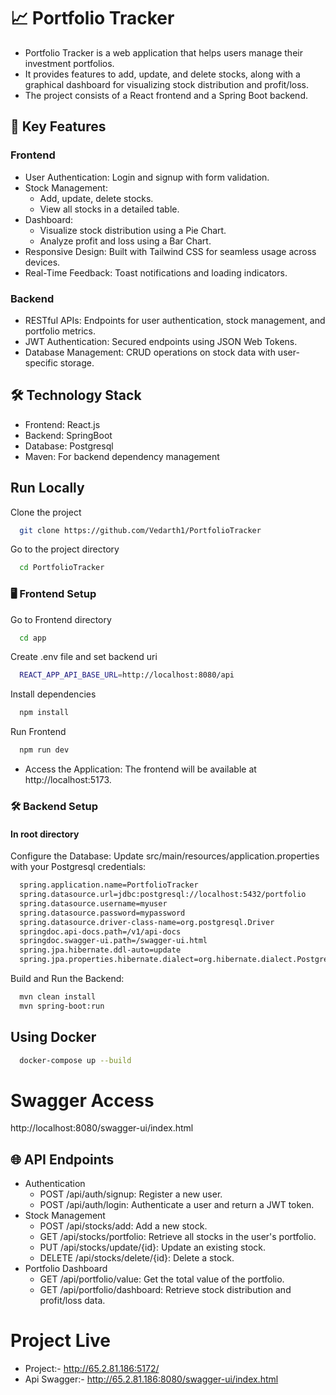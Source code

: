 
# 📈 Portfolio Tracker

- Portfolio Tracker is a web application that helps users manage their investment portfolios. 
- It provides features to add, update, and delete stocks, along with a graphical dashboard for visualizing stock distribution and profit/loss. 
- The project consists of a React frontend and a Spring Boot backend.

## 🌟 Key Features

### Frontend

- User Authentication: Login and signup with form validation.
- Stock Management:
    - Add, update, delete stocks.
    - View all stocks in a detailed table.
- Dashboard: 
    - Visualize stock distribution using a Pie Chart.
    - Analyze profit and loss using a Bar Chart.
- Responsive Design: Built with Tailwind CSS for seamless usage across devices.
- Real-Time Feedback: Toast notifications and loading indicators.

### Backend
- RESTful APIs: Endpoints for user authentication, stock management, and portfolio metrics.
- JWT Authentication: Secured endpoints using JSON Web Tokens.
- Database Management: CRUD operations on stock data with user-specific storage.

## 🛠️ Technology Stack

- Frontend: React.js
- Backend: SpringBoot
- Database: Postgresql
- Maven: For backend dependency management
## Run Locally

Clone the project

```bash
  git clone https://github.com/Vedarth1/PortfolioTracker
```

Go to the project directory

```bash
  cd PortfolioTracker
```
### 🖥️ Frontend Setup

Go to Frontend directory
```bash
  cd app
```
Create .env file and set backend uri

```bash
  REACT_APP_API_BASE_URL=http://localhost:8080/api
```

Install dependencies

```bash
  npm install
```
Run Frontend

```bash
  npm run dev
```
- Access the Application: The frontend will be available at http://localhost:5173.

### 🛠️ Backend Setup

#### In root directory

Configure the Database: Update src/main/resources/application.properties with your Postgresql credentials:

```bash
  spring.application.name=PortfolioTracker
  spring.datasource.url=jdbc:postgresql://localhost:5432/portfolio
  spring.datasource.username=myuser
  spring.datasource.password=mypassword
  spring.datasource.driver-class-name=org.postgresql.Driver
  springdoc.api-docs.path=/v1/api-docs
  springdoc.swagger-ui.path=/swagger-ui.html
  spring.jpa.hibernate.ddl-auto=update
  spring.jpa.properties.hibernate.dialect=org.hibernate.dialect.PostgreSQLDialect
```

Build and Run the Backend:

```bash
  mvn clean install
  mvn spring-boot:run
```

## Using Docker

```bash
  docker-compose up --build
```

# Swagger Access

http://localhost:8080/swagger-ui/index.html
## 🌐 API Endpoints

- Authentication
    - POST /api/auth/signup: Register a new user.
    - POST /api/auth/login: Authenticate a user and return a JWT token.
- Stock Management
    - POST /api/stocks/add: Add a new stock.
    - GET /api/stocks/portfolio: Retrieve all stocks in the user's portfolio.
    - PUT /api/stocks/update/{id}: Update an existing stock.
    - DELETE /api/stocks/delete/{id}: Delete a stock.
- Portfolio Dashboard
    - GET /api/portfolio/value: Get the total value of the portfolio.
    - GET /api/portfolio/dashboard: Retrieve stock distribution and profit/loss data.

# Project Live

- Project:- http://65.2.81.186:5172/
- Api Swagger:- http://65.2.81.186:8080/swagger-ui/index.html
